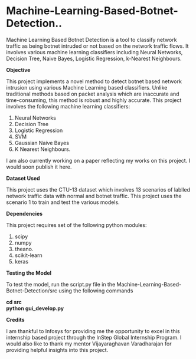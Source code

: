 # Machine-Learning-Based-Botnet-Detection..
Machine Learning Based Botnet Detection is a tool to classify network traffic as being botnet intruded or not based on the network traffic flows. It involves various machine learning classifiers including Neural Networks, Decision Tree, Naive Bayes, Logistic Regression, k-Nearest Neighbours.

<b> Objective </b>

This project implements a novel method to detect botnet based network intrusion using various Machine Learning based classifiers. Unlike traditional methods based on packet analysis which are inaccurate and time-consuming, this method is robust and highly accurate. This project involves the following machine learning classifiers:

1. Neural Networks
2. Decision Tree
3. Logistic Regression
4. SVM
5. Gaussian Naive Bayes
6. K Nearest Neighbours.

I am also currently working on a paper reflecting my works on this project. I would soon publish it here.

<b> Dataset Used </b>

This project uses the CTU-13 dataset which involves 13 scenarios of lablled network traffic data with normal and botnet traffic. This project uses the scenario 1 to train and test the various models.

<b> Dependencies </b>

This project requires set of the following python modules:

1. scipy
2. numpy
3. theano.
4. scikit-learn
5. keras

<b> Testing the Model </b>

To test the model, run the script.py file in the Machine-Learning-Based-Botnet-Detection/src using the following commands

<b>     cd src<br>
        python gui_develop.py</b>

<b> Credits </b>

I am thankful to Infosys for providing me the opportunity to excel in this internship based project through the InStep Global Internship Program. I would also like to thank my mentor Vijayaraghavan Varadharajan for providing helpful insights into this project.
